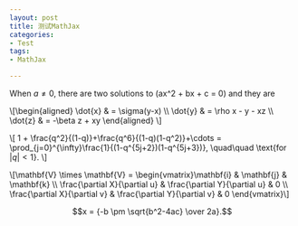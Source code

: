 ```yaml
---
layout: post
title: 测试MathJax
categories:
- Test
tags:
- MathJax

---
```


When $a \ne 0$, there are two solutions to \(ax^2 + bx + c = 0\) and they are
\\[\begin{aligned} \dot{x} & = \sigma(y-x) \\\ \dot{y} & = \rho x - y - xz \\\ \dot{z} & = -\beta z + xy \end{aligned} \\]

\\[ 1 + \frac{q^2}{(1-q)}+\frac{q^6}{(1-q)(1-q^2)}+\cdots = \prod_{j=0}^{\infty}\frac{1}{(1-q^{5j+2})(1-q^{5j+3})}, \quad\quad \text{for $|q|<1$}. \\]


\\[\mathbf{V} \times \mathbf{V} =  \begin{vmatrix}\mathbf{i} &amp; \mathbf{j} &amp; \mathbf{k} \\\ \frac{\partial X}{\partial u} &amp;  \frac{\partial Y}{\partial u} &amp; 0 \\\ \frac{\partial X}{\partial v} &amp;  \frac{\partial Y}{\partial v} &amp; 0 \end{vmatrix}\\]$$x = {-b \pm \sqrt{b^2-4ac} \over 2a}.$$